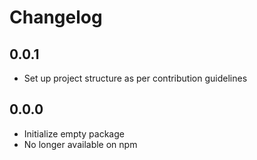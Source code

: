 # Changelog

## 0.0.1

- Set up project structure as per contribution guidelines

## 0.0.0

- Initialize empty package
- No longer available on npm
